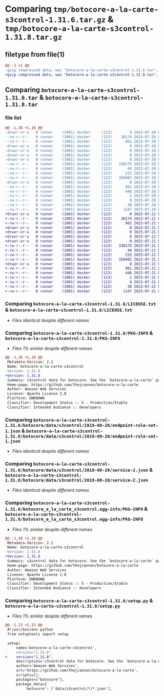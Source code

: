 # Comparing `tmp/botocore-a-la-carte-s3control-1.31.6.tar.gz` & `tmp/botocore-a-la-carte-s3control-1.31.8.tar.gz`

## filetype from file(1)

```diff
@@ -1 +1 @@
-gzip compressed data, was "botocore-a-la-carte-s3control-1.31.6.tar", last modified: Thu Jul 20 01:20:43 2023, max compression
+gzip compressed data, was "botocore-a-la-carte-s3control-1.31.8.tar", last modified: Fri Jul 21 01:21:53 2023, max compression
```

## Comparing `botocore-a-la-carte-s3control-1.31.6.tar` & `botocore-a-la-carte-s3control-1.31.8.tar`

### file list

```diff
@@ -1,18 +1,18 @@
-drwxr-xr-x   0 runner    (1001) docker     (123)        0 2023-07-20 01:20:43.554903 botocore-a-la-carte-s3control-1.31.6/
--rw-r--r--   0 runner    (1001) docker     (123)    10174 2023-07-20 01:20:43.000000 botocore-a-la-carte-s3control-1.31.6/LICENSE.txt
--rw-r--r--   0 runner    (1001) docker     (123)      961 2023-07-20 01:20:43.554903 botocore-a-la-carte-s3control-1.31.6/PKG-INFO
-drwxr-xr-x   0 runner    (1001) docker     (123)        0 2023-07-20 01:20:43.554903 botocore-a-la-carte-s3control-1.31.6/botocore/
-drwxr-xr-x   0 runner    (1001) docker     (123)        0 2023-07-20 01:20:43.554903 botocore-a-la-carte-s3control-1.31.6/botocore/data/
-drwxr-xr-x   0 runner    (1001) docker     (123)        0 2023-07-20 01:20:43.554903 botocore-a-la-carte-s3control-1.31.6/botocore/data/s3control/
-drwxr-xr-x   0 runner    (1001) docker     (123)        0 2023-07-20 01:20:43.554903 botocore-a-la-carte-s3control-1.31.6/botocore/data/s3control/2018-08-20/
--rw-r--r--   0 runner    (1001) docker     (123)   338175 2023-07-20 01:19:55.000000 botocore-a-la-carte-s3control-1.31.6/botocore/data/s3control/2018-08-20/endpoint-rule-set-1.json
--rw-r--r--   0 runner    (1001) docker     (123)       44 2023-07-20 01:19:55.000000 botocore-a-la-carte-s3control-1.31.6/botocore/data/s3control/2018-08-20/examples-1.json
--rw-r--r--   0 runner    (1001) docker     (123)      225 2023-07-20 01:19:55.000000 botocore-a-la-carte-s3control-1.31.6/botocore/data/s3control/2018-08-20/paginators-1.json
--rw-r--r--   0 runner    (1001) docker     (123)   350402 2023-07-20 01:19:55.000000 botocore-a-la-carte-s3control-1.31.6/botocore/data/s3control/2018-08-20/service-2.json
-drwxr-xr-x   0 runner    (1001) docker     (123)        0 2023-07-20 01:20:43.554903 botocore-a-la-carte-s3control-1.31.6/botocore_a_la_carte_s3control.egg-info/
--rw-r--r--   0 runner    (1001) docker     (123)      961 2023-07-20 01:20:43.000000 botocore-a-la-carte-s3control-1.31.6/botocore_a_la_carte_s3control.egg-info/PKG-INFO
--rw-r--r--   0 runner    (1001) docker     (123)      446 2023-07-20 01:20:43.000000 botocore-a-la-carte-s3control-1.31.6/botocore_a_la_carte_s3control.egg-info/SOURCES.txt
--rw-r--r--   0 runner    (1001) docker     (123)        1 2023-07-20 01:20:43.000000 botocore-a-la-carte-s3control-1.31.6/botocore_a_la_carte_s3control.egg-info/dependency_links.txt
--rw-r--r--   0 runner    (1001) docker     (123)        9 2023-07-20 01:20:43.000000 botocore-a-la-carte-s3control-1.31.6/botocore_a_la_carte_s3control.egg-info/top_level.txt
--rw-r--r--   0 runner    (1001) docker     (123)       38 2023-07-20 01:20:43.554903 botocore-a-la-carte-s3control-1.31.6/setup.cfg
--rw-r--r--   0 runner    (1001) docker     (123)     1147 2023-07-20 01:20:43.000000 botocore-a-la-carte-s3control-1.31.6/setup.py
+drwxr-xr-x   0 runner    (1001) docker     (123)        0 2023-07-21 01:21:53.699521 botocore-a-la-carte-s3control-1.31.8/
+-rw-r--r--   0 runner    (1001) docker     (123)    10174 2023-07-21 01:21:53.000000 botocore-a-la-carte-s3control-1.31.8/LICENSE.txt
+-rw-r--r--   0 runner    (1001) docker     (123)      961 2023-07-21 01:21:53.699521 botocore-a-la-carte-s3control-1.31.8/PKG-INFO
+drwxr-xr-x   0 runner    (1001) docker     (123)        0 2023-07-21 01:21:53.699521 botocore-a-la-carte-s3control-1.31.8/botocore/
+drwxr-xr-x   0 runner    (1001) docker     (123)        0 2023-07-21 01:21:53.699521 botocore-a-la-carte-s3control-1.31.8/botocore/data/
+drwxr-xr-x   0 runner    (1001) docker     (123)        0 2023-07-21 01:21:53.699521 botocore-a-la-carte-s3control-1.31.8/botocore/data/s3control/
+drwxr-xr-x   0 runner    (1001) docker     (123)        0 2023-07-21 01:21:53.699521 botocore-a-la-carte-s3control-1.31.8/botocore/data/s3control/2018-08-20/
+-rw-r--r--   0 runner    (1001) docker     (123)   338175 2023-07-21 01:21:06.000000 botocore-a-la-carte-s3control-1.31.8/botocore/data/s3control/2018-08-20/endpoint-rule-set-1.json
+-rw-r--r--   0 runner    (1001) docker     (123)       44 2023-07-21 01:21:06.000000 botocore-a-la-carte-s3control-1.31.8/botocore/data/s3control/2018-08-20/examples-1.json
+-rw-r--r--   0 runner    (1001) docker     (123)      225 2023-07-21 01:21:06.000000 botocore-a-la-carte-s3control-1.31.8/botocore/data/s3control/2018-08-20/paginators-1.json
+-rw-r--r--   0 runner    (1001) docker     (123)   350402 2023-07-21 01:21:06.000000 botocore-a-la-carte-s3control-1.31.8/botocore/data/s3control/2018-08-20/service-2.json
+drwxr-xr-x   0 runner    (1001) docker     (123)        0 2023-07-21 01:21:53.699521 botocore-a-la-carte-s3control-1.31.8/botocore_a_la_carte_s3control.egg-info/
+-rw-r--r--   0 runner    (1001) docker     (123)      961 2023-07-21 01:21:53.000000 botocore-a-la-carte-s3control-1.31.8/botocore_a_la_carte_s3control.egg-info/PKG-INFO
+-rw-r--r--   0 runner    (1001) docker     (123)      446 2023-07-21 01:21:53.000000 botocore-a-la-carte-s3control-1.31.8/botocore_a_la_carte_s3control.egg-info/SOURCES.txt
+-rw-r--r--   0 runner    (1001) docker     (123)        1 2023-07-21 01:21:53.000000 botocore-a-la-carte-s3control-1.31.8/botocore_a_la_carte_s3control.egg-info/dependency_links.txt
+-rw-r--r--   0 runner    (1001) docker     (123)        9 2023-07-21 01:21:53.000000 botocore-a-la-carte-s3control-1.31.8/botocore_a_la_carte_s3control.egg-info/top_level.txt
+-rw-r--r--   0 runner    (1001) docker     (123)       38 2023-07-21 01:21:53.699521 botocore-a-la-carte-s3control-1.31.8/setup.cfg
+-rw-r--r--   0 runner    (1001) docker     (123)     1147 2023-07-21 01:21:53.000000 botocore-a-la-carte-s3control-1.31.8/setup.py
```

### Comparing `botocore-a-la-carte-s3control-1.31.6/LICENSE.txt` & `botocore-a-la-carte-s3control-1.31.8/LICENSE.txt`

 * *Files identical despite different names*

### Comparing `botocore-a-la-carte-s3control-1.31.6/PKG-INFO` & `botocore-a-la-carte-s3control-1.31.8/PKG-INFO`

 * *Files 1% similar despite different names*

```diff
@@ -1,10 +1,10 @@
 Metadata-Version: 2.1
 Name: botocore-a-la-carte-s3control
-Version: 1.31.6
+Version: 1.31.8
 Summary: s3control data for botocore. See the `botocore-a-la-carte` package for more info.
 Home-page: https://github.com/thejcannon/botocore-a-la-carte
 Author: Amazon Web Services
 License: Apache License 2.0
 Platform: UNKNOWN
 Classifier: Development Status :: 5 - Production/Stable
 Classifier: Intended Audience :: Developers
```

### Comparing `botocore-a-la-carte-s3control-1.31.6/botocore/data/s3control/2018-08-20/endpoint-rule-set-1.json` & `botocore-a-la-carte-s3control-1.31.8/botocore/data/s3control/2018-08-20/endpoint-rule-set-1.json`

 * *Files identical despite different names*

### Comparing `botocore-a-la-carte-s3control-1.31.6/botocore/data/s3control/2018-08-20/service-2.json` & `botocore-a-la-carte-s3control-1.31.8/botocore/data/s3control/2018-08-20/service-2.json`

 * *Files identical despite different names*

### Comparing `botocore-a-la-carte-s3control-1.31.6/botocore_a_la_carte_s3control.egg-info/PKG-INFO` & `botocore-a-la-carte-s3control-1.31.8/botocore_a_la_carte_s3control.egg-info/PKG-INFO`

 * *Files 1% similar despite different names*

```diff
@@ -1,10 +1,10 @@
 Metadata-Version: 2.1
 Name: botocore-a-la-carte-s3control
-Version: 1.31.6
+Version: 1.31.8
 Summary: s3control data for botocore. See the `botocore-a-la-carte` package for more info.
 Home-page: https://github.com/thejcannon/botocore-a-la-carte
 Author: Amazon Web Services
 License: Apache License 2.0
 Platform: UNKNOWN
 Classifier: Development Status :: 5 - Production/Stable
 Classifier: Intended Audience :: Developers
```

### Comparing `botocore-a-la-carte-s3control-1.31.6/setup.py` & `botocore-a-la-carte-s3control-1.31.8/setup.py`

 * *Files 1% similar despite different names*

```diff
@@ -1,13 +1,13 @@
 #!/usr/bin/env python
 from setuptools import setup
 
 setup(
     name='botocore-a-la-carte-s3control',
-    version="1.31.6",
+    version="1.31.8",
     description='s3control data for botocore. See the `botocore-a-la-carte` package for more info.',
     author='Amazon Web Services',
     url='https://github.com/thejcannon/botocore-a-la-carte',
     scripts=[],
     packages=["botocore"],
     package_data={
         'botocore': ['data/s3control/*/*.json'],
```

